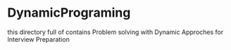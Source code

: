 # DynamicPrograming

this directory full of contains Problem solving with Dynamic Approches for Interview Preparation 
